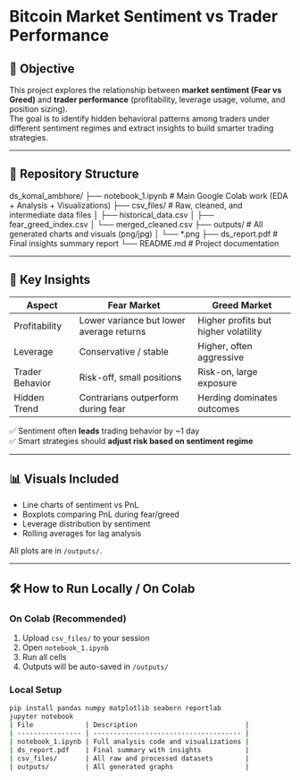 # Bitcoin Market Sentiment vs Trader Performance

## 📌 Objective
This project explores the relationship between **market sentiment (Fear vs Greed)** and **trader performance** (profitability, leverage usage, volume, and position sizing).  
The goal is to identify hidden behavioral patterns among traders under different sentiment regimes and extract insights to build smarter trading strategies.

---

## 📂 Repository Structure

ds_komal_ambhore/
├── notebook_1.ipynb # Main Google Colab work (EDA + Analysis + Visualizations)
├── csv_files/ # Raw, cleaned, and intermediate data files
│ ├── historical_data.csv
│ ├── fear_greed_index.csv
│ └── merged_cleaned.csv
├── outputs/ # All generated charts and visuals (png/jpg)
│ └── *.png
├── ds_report.pdf # Final insights summary report
└── README.md # Project documentation



---

## 🧠 Key Insights

| Aspect           | Fear Market                                    | Greed Market                                 |
|----------------|-----------------------------------------------|---------------------------------------------|
| Profitability   | Lower variance but lower average returns       | Higher profits but higher volatility         |
| Leverage        | Conservative / stable                          | Higher, often aggressive                     |
| Trader Behavior | Risk-off, small positions                     | Risk-on, large exposure                      |
| Hidden Trend    | Contrarians outperform during fear             | Herding dominates outcomes                   |

✅ Sentiment often **leads** trading behavior by ~1 day  
✅ Smart strategies should **adjust risk based on sentiment regime**

---

## 📊 Visuals Included
- Line charts of sentiment vs PnL
- Boxplots comparing PnL during fear/greed
- Leverage distribution by sentiment
- Rolling averages for lag analysis

All plots are in `/outputs/`.

---

## 🛠 How to Run Locally / On Colab

### On Colab (Recommended)
1. Upload `csv_files/` to your session
2. Open `notebook_1.ipynb`
3. Run all cells
4. Outputs will be auto-saved in `/outputs/`

### Local Setup
```bash
pip install pandas numpy matplotlib seaborn reportlab
jupyter notebook
| File             | Description                           |
| ---------------- | ------------------------------------- |
| notebook_1.ipynb | Full analysis code and visualizations |
| ds_report.pdf    | Final summary with insights           |
| csv_files/       | All raw and processed datasets        |
| outputs/         | All generated graphs                  |
